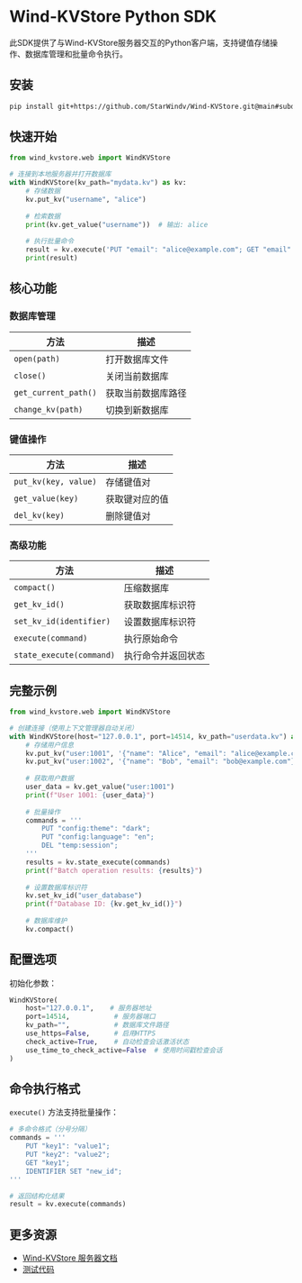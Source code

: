 # Wind-KVStore Python SDK

此SDK提供了与Wind-KVStore服务器交互的Python客户端，支持键值存储操作、数据库管理和批量命令执行。

## 安装

```bash
pip install git+https://github.com/StarWindv/Wind-KVStore.git@main#subdirectory=sdk/python
```

## 快速开始

```python
from wind_kvstore.web import WindKVStore

# 连接到本地服务器并打开数据库
with WindKVStore(kv_path="mydata.kv") as kv:
    # 存储数据
    kv.put_kv("username", "alice")
    
    # 检索数据
    print(kv.get_value("username"))  # 输出: alice
    
    # 执行批量命令
    result = kv.execute('PUT "email": "alice@example.com"; GET "email"')
    print(result)
```

## 核心功能

### 数据库管理
| 方法                   | 描述        |
|----------------------|-----------|
| `open(path)`         | 打开数据库文件   |
| `close()`            | 关闭当前数据库   |
| `get_current_path()` | 获取当前数据库路径 |
| `change_kv(path)`    | 切换到新数据库   |

### 键值操作
| 方法                   | 描述      |
|----------------------|---------|
| `put_kv(key, value)` | 存储键值对   |
| `get_value(key)`     | 获取键对应的值 |
| `del_kv(key)`        | 删除键值对   |

### 高级功能
| 方法                       | 描述        |
|--------------------------|-----------|
| `compact()`              | 压缩数据库     |
| `get_kv_id()`            | 获取数据库标识符  |
| `set_kv_id(identifier)`  | 设置数据库标识符  |
| `execute(command)`       | 执行原始命令    |
| `state_execute(command)` | 执行命令并返回状态 |

## 完整示例

```python
from wind_kvstore.web import WindKVStore

# 创建连接（使用上下文管理器自动关闭）
with WindKVStore(host="127.0.0.1", port=14514, kv_path="userdata.kv") as kv:
    # 存储用户信息
    kv.put_kv("user:1001", '{"name": "Alice", "email": "alice@example.com"}')
    kv.put_kv("user:1002", '{"name": "Bob", "email": "bob@example.com"}')
    
    # 获取用户数据
    user_data = kv.get_value("user:1001")
    print(f"User 1001: {user_data}")
    
    # 批量操作
    commands = '''
        PUT "config:theme": "dark";
        PUT "config:language": "en";
        DEL "temp:session";
    '''
    results = kv.state_execute(commands)
    print(f"Batch operation results: {results}")
    
    # 设置数据库标识符
    kv.set_kv_id("user_database")
    print(f"Database ID: {kv.get_kv_id()}")
    
    # 数据库维护
    kv.compact()
```

## 配置选项

初始化参数：
```python
WindKVStore(
    host="127.0.0.1",    # 服务器地址
    port=14514,           # 服务器端口
    kv_path="",           # 数据库文件路径
    use_https=False,      # 启用HTTPS
    check_active=True,    # 自动检查会话激活状态
    use_time_to_check_active=False  # 使用时间戳检查会话
)
```

## 命令执行格式

`execute()` 方法支持批量操作：
```python
# 多命令格式（分号分隔）
commands = '''
    PUT "key1": "value1";
    PUT "key2": "value2";
    GET "key1";
    IDENTIFIER SET "new_id";
'''

# 返回结构化结果
result = kv.execute(commands)
```

## 更多资源

- [Wind-KVStore 服务器文档](https://github.com/StarWindv/Wind-KVStore/blob/main/doc/readme_server_cn.md)
- [测试代码](https://github.com/StarWindv/Wind-KVStore/tree/main/sdk/test/python/test.py)
